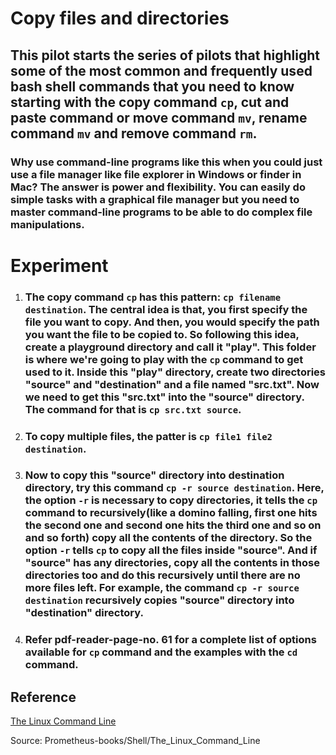 # **Copy files and directories**

## This pilot starts the series of pilots that highlight some of the most common and frequently used bash shell commands that you need to know starting with the copy command `cp`, cut and paste command or move command `mv`, rename command `mv` and remove command `rm`. 

### Why use command-line programs like this when you could just use a file manager like file explorer in Windows or finder in Mac? The answer is power and flexibility. You can easily do simple tasks with a graphical file manager but you need to master command-line programs to be able to do complex file manipulations.


# **Experiment**

1. ### The copy command `cp` has this pattern: `cp filename destination`. The central idea is that, you first specify the file you want to copy. And then, you would specify the path you want the file to be copied to. So following this idea, create a playground directory and call it "play". This folder is where we're going to play with the `cp` command to get used to it. Inside this "play" directory, create two directories "source" and "destination" and a file named "src.txt". Now we need to get this "src.txt" into the "source" directory. The command for that is `cp src.txt source`. 

2. ### To copy multiple files, the patter is `cp file1 file2 destination`. 

3. ### Now to copy this "source" directory into destination directory, try this command `cp -r source destination`. Here, the option `-r` is necessary to copy directories, it tells the `cp` command to recursively(like a domino falling, first one hits the second one and second one hits the third one and so on and so forth) copy all the contents of the directory. So the option `-r` tells `cp` to copy all the files inside "source". And if "source" has any directories, copy all the contents in those directories too and do this recursively until there are no more files left. For example, the command `cp -r source destination` recursively copies "source" directory into "destination" directory. 
 
3. ### Refer pdf-reader-page-no. 61 for a complete list of **options** available for `cp` command and the examples with the `cd` command. 

## **Reference**

[The Linux Command Line]()

Source: Prometheus-books/Shell/The_Linux_Command_Line
